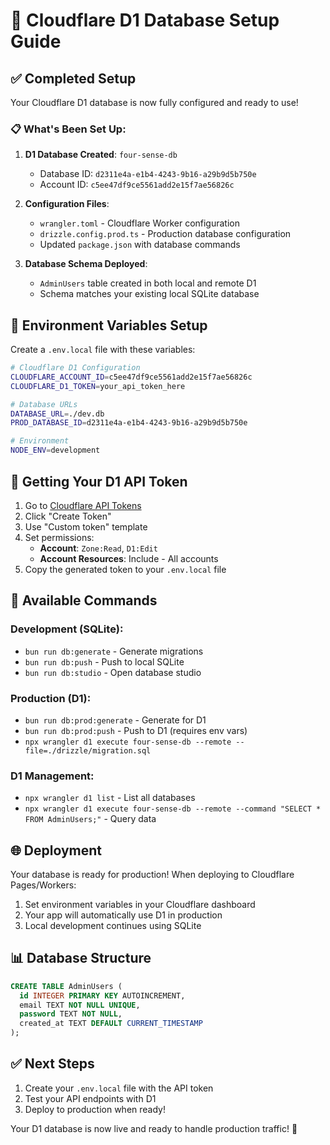 # 🚀 Cloudflare D1 Database Setup Guide

## ✅ **Completed Setup**

Your Cloudflare D1 database is now fully configured and ready to use!

### 📋 **What's Been Set Up:**

1. **D1 Database Created**: `four-sense-db`

   - Database ID: `d2311e4a-e1b4-4243-9b16-a29b9d5b750e`
   - Account ID: `c5ee47df9ce5561add2e15f7ae56826c`

2. **Configuration Files**:

   - `wrangler.toml` - Cloudflare Worker configuration
   - `drizzle.config.prod.ts` - Production database configuration
   - Updated `package.json` with database commands

3. **Database Schema Deployed**:
   - `AdminUsers` table created in both local and remote D1
   - Schema matches your existing local SQLite database

## 🔧 **Environment Variables Setup**

Create a `.env.local` file with these variables:

```bash
# Cloudflare D1 Configuration
CLOUDFLARE_ACCOUNT_ID=c5ee47df9ce5561add2e15f7ae56826c
CLOUDFLARE_D1_TOKEN=your_api_token_here

# Database URLs
DATABASE_URL=./dev.db
PROD_DATABASE_ID=d2311e4a-e1b4-4243-9b16-a29b9d5b750e

# Environment
NODE_ENV=development
```

## 🔑 **Getting Your D1 API Token**

1. Go to [Cloudflare API Tokens](https://dash.cloudflare.com/profile/api-tokens)
2. Click "Create Token"
3. Use "Custom token" template
4. Set permissions:
   - **Account**: `Zone:Read`, `D1:Edit`
   - **Account Resources**: Include - All accounts
5. Copy the generated token to your `.env.local` file

## 📝 **Available Commands**

### Development (SQLite):

- `bun run db:generate` - Generate migrations
- `bun run db:push` - Push to local SQLite
- `bun run db:studio` - Open database studio

### Production (D1):

- `bun run db:prod:generate` - Generate for D1
- `bun run db:prod:push` - Push to D1 (requires env vars)
- `npx wrangler d1 execute four-sense-db --remote --file=./drizzle/migration.sql`

### D1 Management:

- `npx wrangler d1 list` - List all databases
- `npx wrangler d1 execute four-sense-db --remote --command "SELECT * FROM AdminUsers;"` - Query data

## 🌐 **Deployment**

Your database is ready for production! When deploying to Cloudflare Pages/Workers:

1. Set environment variables in your Cloudflare dashboard
2. Your app will automatically use D1 in production
3. Local development continues using SQLite

## 📊 **Database Structure**

```sql
CREATE TABLE AdminUsers (
  id INTEGER PRIMARY KEY AUTOINCREMENT,
  email TEXT NOT NULL UNIQUE,
  password TEXT NOT NULL,
  created_at TEXT DEFAULT CURRENT_TIMESTAMP
);
```

## ✅ **Next Steps**

1. Create your `.env.local` file with the API token
2. Test your API endpoints with D1
3. Deploy to production when ready!

Your D1 database is now live and ready to handle production traffic! 🎉

